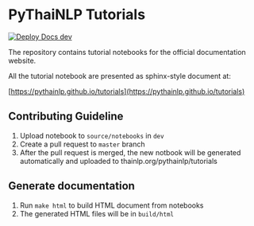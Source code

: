 
# PyThaiNLP Tutorials

[![Deploy Docs dev](https://github.com/PyThaiNLP/tutorials/actions/workflows/deploy_docs.yml/badge.svg)](https://github.com/PyThaiNLP/tutorials/actions/workflows/deploy_docs.yml)


The repository contains tutorial notebooks for the official documentation website.

All the tutorial notebook are presented as sphinx-style document at:

[https://pythainlp.github.io/tutorials](https://pythainlp.github.io/tutorials)

## Contributing Guideline

1. Upload notebook to `source/notebooks` in  `dev`
2. Create a pull request to `master` branch
3. After the pull request is merged, the new notbook will be generated automatically and uploaded to thainlp.org/pythainlp/tutorials


## Generate documentation

1. Run `make html` to build HTML document from notebooks 
2. The generated HTML files will be in `build/html`
